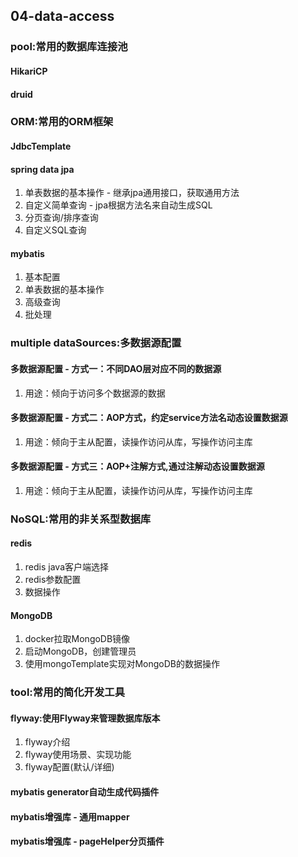 ## 04-data-access
### pool:常用的数据库连接池
#### HikariCP
#### druid

### ORM:常用的ORM框架
#### JdbcTemplate
#### spring data jpa
1. 单表数据的基本操作 - 继承jpa通用接口，获取通用方法
1. 自定义简单查询 - jpa根据方法名来自动生成SQL
1. 分页查询/排序查询
1. 自定义SQL查询
#### mybatis
1. 基本配置
1. 单表数据的基本操作
1. 高级查询
1. 批处理

### multiple dataSources:多数据源配置
#### 多数据源配置 - 方式一：不同DAO层对应不同的数据源
1. 用途：倾向于访问多个数据源的数据
#### 多数据源配置 - 方式二：AOP方式，约定service方法名动态设置数据源
1. 用途：倾向于主从配置，读操作访问从库，写操作访问主库
#### 多数据源配置 - 方式三：AOP+注解方式,通过注解动态设置数据源
1. 用途：倾向于主从配置，读操作访问从库，写操作访问主库

### NoSQL:常用的非关系型数据库
#### redis
1. redis java客户端选择
1. redis参数配置
1. 数据操作
#### MongoDB
1. docker拉取MongoDB镜像
1. 启动MongoDB，创建管理员
1. 使用mongoTemplate实现对MongoDB的数据操作

### tool:常用的简化开发工具
#### flyway:使用Flyway来管理数据库版本
1. flyway介绍
1. flyway使用场景、实现功能
1. flyway配置(默认/详细)
#### mybatis generator自动生成代码插件
#### mybatis增强库 - 通用mapper
#### mybatis增强库 - pageHelper分页插件
